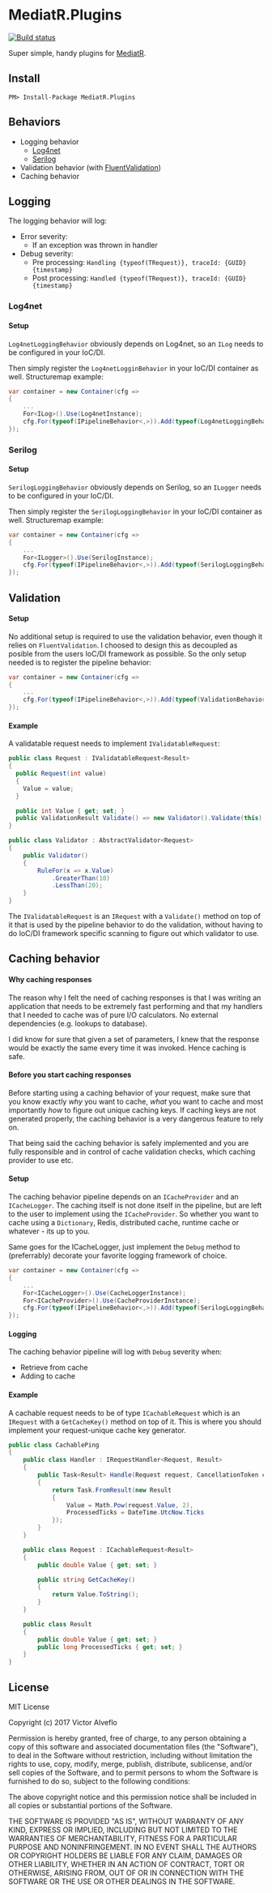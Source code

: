 # MediatR.Plugins
[![Build status](https://ci.appveyor.com/api/projects/status/wiaw36sbfycn9jw6?svg=true)](https://ci.appveyor.com/project/alveflo/mediatr-plugins)

Super simple, handy plugins for [MediatR](https://github.com/jbogard/MediatR).

## Install
```
PM> Install-Package MediatR.Plugins
```
## Behaviors
- Logging behavior
  - [Log4net](https://logging.apache.org/log4net/)
  - [Serilog](https://serilog.net)
- Validation behavior (with [FluentValidation](https://github.com/JeremySkinner/FluentValidation))
- Caching behavior

## Logging
The logging behavior will log:
- Error severity:
  - If an exception was thrown in handler
- Debug severity:
  - Pre processing: `Handling {typeof(TRequest)}, traceId: {GUID} {timestamp}`
  - Post processing: `Handled {typeof(TRequest)}, traceId: {GUID} {timestamp}`

### Log4net
#### Setup
`Log4netLoggingBehavior` obviously depends on Log4net, so an `ILog` needs to be
configured in your IoC/DI.

Then simply register the `Log4netLogginBehavior` in your IoC/DI container as well.
Structuremap example:
```csharp
var container = new Container(cfg =>
{
    ...
    For<ILog>().Use(Log4netInstance);
    cfg.For(typeof(IPipelineBehavior<,>)).Add(typeof(Log4netLoggingBehavior<,>));
});
```

### Serilog
#### Setup
`SerilogLoggingBehavior` obviously depends on Serilog, so an `ILogger` needs to be
configured in your IoC/DI.

Then simply register the `SerilogLoggingBehavior` in your IoC/DI container as well.
Structuremap example:
```csharp
var container = new Container(cfg =>
{
    ...
    For<ILogger>().Use(SerilogInstance);
    cfg.For(typeof(IPipelineBehavior<,>)).Add(typeof(SerilogLoggingBehavior<,>));
});
```
## Validation
#### Setup
No additional setup is required to use the validation behavior, even though it relies on
`FluentValidation`. I choosed to design this as decoupled as posible from the users
IoC/DI framework as possible. So the only setup needed is to register the pipeline behavior:

```csharp
var container = new Container(cfg =>
{
    ...
    cfg.For(typeof(IPipelineBehavior<,>)).Add(typeof(ValidationBehavior<,>));
});
```
#### Example
A validatable request needs to implement `IValidatableRequest`:
```csharp
public class Request : IValidatableRequest<Result>
{
  public Request(int value)
  {
    Value = value;
  }

  public int Value { get; set; }
  public ValidationResult Validate() => new Validator().Validate(this);
}

public class Validator : AbstractValidator<Request>
{
    public Validator()
    {
        RuleFor(x => x.Value)
            .GreaterThan(10)
            .LessThan(20);
    }
}
```

The `IValidatableRequest` is an `IRequest` with a `Validate()` method on top of it that is
used by the pipeline behavior to do the validation, without having to do IoC/DI framework
specific scanning to figure out which validator to use.

## Caching behavior
#### Why caching responses
The reason why I felt the need of caching responses is that I was writing an application
that needs to be extremely fast performing and that my handlers that I needed to cache
was of pure I/O calculators. No external dependencies (e.g. lookups to database).

I did know for sure that given a set of parameters, I knew that the response would be
exactly the same every time it was invoked. Hence caching is safe.

#### Before you start caching responses
Before starting using a caching behavior of your request, make sure that you
know exactly *why* you want to cache, *what* you want to cache and most importantly
*how* to figure out unique caching keys. If caching keys are not generated properly,
the caching behavior is a very dangerous feature to rely on.

That being said the caching behavior is safely implemented and you are fully responsible
and in control of cache validation checks, which caching provider to use etc.

#### Setup
The caching behavior pipeline depends on an `ICacheProvider` and an `ICacheLogger`.
The caching itself is not done itself in the pipeline, but are left to the user to
implement using the `ICacheProvider`. So whether you want to cache using a `Dictionary`,
Redis, distributed cache, runtime cache or whatever - its up to you.

Same goes for the ICacheLogger, just implement the `Debug` method to (preferrably) decorate
your favorite logging framework of choice.

```csharp
var container = new Container(cfg =>
{
    ...
    For<ICacheLogger>().Use(CacheLoggerInstance);
    For<ICacheProvider>().Use(CacheProviderInstance);
    cfg.For(typeof(IPipelineBehavior<,>)).Add(typeof(SerilogLoggingBehavior<,>));
});
```
#### Logging
The caching behavior pipeline will log with `Debug` severity when:
- Retrieve from cache
- Adding to cache

#### Example
A cachable request needs to be of type `ICachableRequest` which is an `IRequest`
with a `GetCacheKey()` method on top of it. This is where you should implement your
request-unique cache key generator.

```csharp
public class CachablePing
{
    public class Handler : IRequestHandler<Request, Result>
    {
        public Task<Result> Handle(Request request, CancellationToken cancellationToken)
        {
            return Task.FromResult(new Result
            {
                Value = Math.Pow(request.Value, 2),
                ProcessedTicks = DateTime.UtcNow.Ticks
            });
        }
    }

    public class Request : ICachableRequest<Result>
    {
        public double Value { get; set; }

        public string GetCacheKey()
        {
            return Value.ToString();
        }
    }

    public class Result
    {
        public double Value { get; set; }
        public long ProcessedTicks { get; set; }
    }
}
```

## License
MIT License

Copyright (c) 2017 Victor Alveflo

Permission is hereby granted, free of charge, to any person obtaining a copy
of this software and associated documentation files (the "Software"), to deal
in the Software without restriction, including without limitation the rights
to use, copy, modify, merge, publish, distribute, sublicense, and/or sell
copies of the Software, and to permit persons to whom the Software is
furnished to do so, subject to the following conditions:

The above copyright notice and this permission notice shall be included in all
copies or substantial portions of the Software.

THE SOFTWARE IS PROVIDED "AS IS", WITHOUT WARRANTY OF ANY KIND, EXPRESS OR
IMPLIED, INCLUDING BUT NOT LIMITED TO THE WARRANTIES OF MERCHANTABILITY,
FITNESS FOR A PARTICULAR PURPOSE AND NONINFRINGEMENT. IN NO EVENT SHALL THE
AUTHORS OR COPYRIGHT HOLDERS BE LIABLE FOR ANY CLAIM, DAMAGES OR OTHER
LIABILITY, WHETHER IN AN ACTION OF CONTRACT, TORT OR OTHERWISE, ARISING FROM,
OUT OF OR IN CONNECTION WITH THE SOFTWARE OR THE USE OR OTHER DEALINGS IN THE
SOFTWARE.
